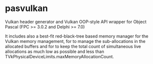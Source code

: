 # pasvulkan

Vulkan header generator and Vulkan OOP-style API wrapper for Object Pascal (FPC >= 3.0.2 and Delphi >= 7.0)

It includes also a best-fit red-black-tree based memory manager for the Vulkan memory management, for to manage the sub-allocations in the allocated buffers and for to keep the total count of simultaneous live allocations as much low as possible and less than TVkPhysicalDeviceLimits.maxMemoryAllocationCount.
